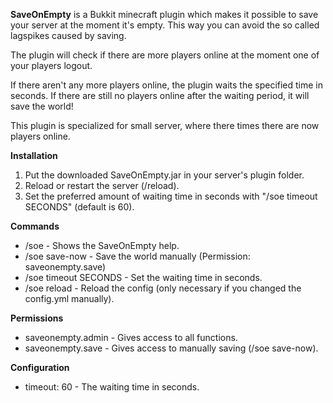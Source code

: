 <b>SaveOnEmpty</b> is a Bukkit minecraft plugin which makes it possible to save your server at the moment it's empty. This way you can avoid the so called lagspikes caused by saving.

The plugin will check if there are more players online at the moment one of your players logout.

If there aren't any more players online, the plugin waits the specified time in seconds. If there are still no players online after the waiting period, it will save the world!

This plugin is specialized for small server, where there times there are now players online.

<b>Installation</b>

<ol>
	<li>Put the downloaded SaveOnEmpty.jar in your server's plugin folder.</li>
	<li>Reload or restart the server (/reload).</li>
	<li>Set the preferred amount of waiting time in seconds with "/soe timeout SECONDS" (default is 60).</li>
</ol>

<b>Commands</b>

<ul>
	<li>/soe - Shows the SaveOnEmpty help.</li>
	<li>/soe save-now - Save the world manually (Permission: saveonempty.save)</li>
	<li>/soe timeout SECONDS - Set the waiting time in seconds.</li>
	<li>/soe reload - Reload the config (only necessary if you changed the config.yml manually).</li>
</ul>

<b>Permissions</b>

<ul>
	<li>saveonempty.admin - Gives access to all functions.</li>
	<li>saveonempty.save - Gives access to manually saving (/soe save-now).</li>
</ul>

<b>Configuration</b>

<ul>
	<li>timeout: 60 - The waiting time in seconds.</li>
</ul>
